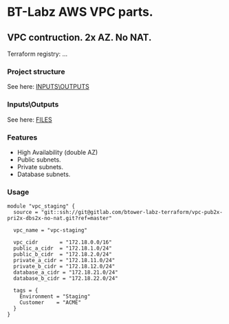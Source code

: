 # BT-Labz AWS VPC parts.

## VPC contruction. 2x AZ. No NAT.

Terraform registry: ...

### Project structure

See here: [INPUTS\OUTPUTS](INOUT.md)

### Inputs\Outputs

See here: [FILES](FILES.md)

### Features

* High Availability (double AZ)
* Public subnets.
* Private subnets.
* Database subnets.

### Usage

```
module "vpc_staging" {
  source = "git::ssh://git@gitlab.com/btower-labz-terraform/vpc-pub2x-pri2x-dbs2x-no-nat.git?ref=master"

  vpc_name = "vpc-staging"

  vpc_cidr       = "172.18.0.0/16"
  public_a_cidr  = "172.18.1.0/24"
  public_b_cidr  = "172.18.2.0/24"
  private_a_cidr = "172.18.11.0/24"
  private_b_cidr = "172.18.12.0/24"
  database_a_cidr = "172.18.21.0/24"
  database_b_cidr = "172.18.22.0/24"

  tags = {
    Environment = "Staging"
    Customer    = "ACME"
  }
}
```
